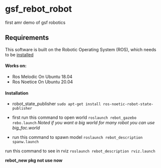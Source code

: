 # gsf_rebot_robot
first amr demo of gsf robotics

## Requirements
This software is built on the Robotic Operating System (ROS), which needs to be [installed](http://wiki.ros.org/noetic/Installation)
#### Works on:
- Ros Melodic On Ubuntu 18.04
- Ros Noetice On Ubuntu 20.04

#### Installation
- robot_state_publisher ``sudo apt-get install ros-noetic-robot-state-publisher``


- first run this command to open world ``roslaunch rebot_gazebo rebo.launch`` *Noted if you want a big world for many robot you can use big_fac.world*

- run this command to spawn model ``roslaunch rebot_description spanw.launch``

run this command to see in rviz ``roslaunch rebot_description rviz.launch``

**rebot_new pkg not use now**
